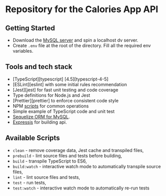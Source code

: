 # Repository for the Calories App API

## Getting Started

- Download the [MySQL server](https://dev.mysql.com/downloads/mysql/) and spin a localhost dv server.
- Create `.env` file at the root of the directory. Fill all the required env variables.

## Tools and tech stack

- [TypeScript][typescript] [4.5][typescript-4-5]
- [ESLint][eslint] with some initial rules recommendation
- [Jest][jest] for fast unit testing and code coverage
- Type definitions for Node.js and Jest
- [Prettier][prettier] to enforce consistent code style
- NPM [scripts](#available-scripts) for common operations
- Simple example of TypeScript code and unit test
- [Sequelize ORM for MySQL](https://sequelize.org/).
- [Expressjs](https://expressjs.com/) for building api.

## Available Scripts

- `clean` - remove coverage data, Jest cache and transpiled files,
- `prebuild` - lint source files and tests before building,
- `build` - transpile TypeScript to ES6,
- `build:watch` - interactive watch mode to automatically transpile source files,
- `lint` - lint source files and tests,
- `test` - run tests,
- `test:watch` - interactive watch mode to automatically re-run tests
